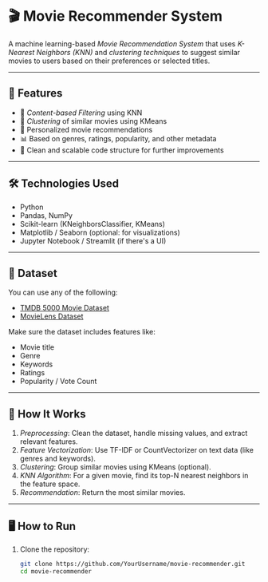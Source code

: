 # 🎬 Movie Recommender System

A machine learning-based *Movie Recommendation System* that uses *K-Nearest Neighbors (KNN)* and *clustering techniques* to suggest similar movies to users based on their preferences or selected titles.

---

## 🚀 Features

- 📌 *Content-based Filtering* using KNN
- 🧠 *Clustering* of similar movies using KMeans
- 🎯 Personalized movie recommendations
- 📊 Based on genres, ratings, popularity, and other metadata
- 🧹 Clean and scalable code structure for further improvements

---

## 🛠 Technologies Used

- Python
- Pandas, NumPy
- Scikit-learn (KNeighborsClassifier, KMeans)
- Matplotlib / Seaborn (optional: for visualizations)
- Jupyter Notebook / Streamlit (if there's a UI)

---

## 📁 Dataset

You can use any of the following:
- [TMDB 5000 Movie Dataset](https://www.kaggle.com/datasets/tmdb/tmdb-movie-metadata)
- [MovieLens Dataset](https://grouplens.org/datasets/movielens/)

Make sure the dataset includes features like:
- Movie title
- Genre
- Keywords
- Ratings
- Popularity / Vote Count

---

## 🧠 How It Works

1. *Preprocessing*: Clean the dataset, handle missing values, and extract relevant features.
2. *Feature Vectorization*: Use TF-IDF or CountVectorizer on text data (like genres and keywords).
3. *Clustering*: Group similar movies using KMeans (optional).
4. *KNN Algorithm*: For a given movie, find its top-N nearest neighbors in the feature space.
5. *Recommendation*: Return the most similar movies.

---

## 🖥 How to Run

1. Clone the repository:
   ```bash
   git clone https://github.com/YourUsername/movie-recommender.git
   cd movie-recommender
